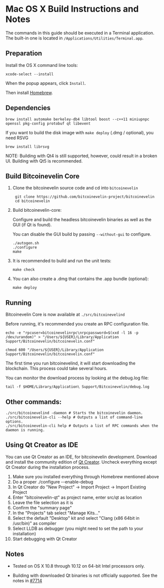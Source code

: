 Mac OS X Build Instructions and Notes
====================================
The commands in this guide should be executed in a Terminal application.
The built-in one is located in `/Applications/Utilities/Terminal.app`.

Preparation
-----------
Install the OS X command line tools:

`xcode-select --install`

When the popup appears, click `Install`.

Then install [Homebrew](https://brew.sh).

Dependencies
----------------------

    brew install automake berkeley-db4 libtool boost --c++11 miniupnpc openssl pkg-config protobuf qt libevent

If you want to build the disk image with `make deploy` (.dmg / optional), you need RSVG

    brew install librsvg

NOTE: Building with Qt4 is still supported, however, could result in a broken UI. Building with Qt5 is recommended.

Build Bitcoinevelin Core
------------------------

1. Clone the bitcoinevelin source code and cd into `bitcoinevelin`

        git clone https://github.com/bitcoinevelin-project/bitcoinevelin
        cd bitcoinevelin

2.  Build bitcoinevelin-core:

    Configure and build the headless bitcoinevelin binaries as well as the GUI (if Qt is found).

    You can disable the GUI build by passing `--without-gui` to configure.

        ./autogen.sh
        ./configure
        make

3.  It is recommended to build and run the unit tests:

        make check

4.  You can also create a .dmg that contains the .app bundle (optional):

        make deploy

Running
-------

Bitcoinevelin Core is now available at `./src/bitcoinevelind`

Before running, it's recommended you create an RPC configuration file.

    echo -e "rpcuser=bitcoinevelinrpc\nrpcpassword=$(xxd -l 16 -p /dev/urandom)" > "/Users/${USER}/Library/Application Support/Bitcoinevelin/bitcoinevelin.conf"

    chmod 600 "/Users/${USER}/Library/Application Support/Bitcoinevelin/bitcoinevelin.conf"

The first time you run bitcoinevelind, it will start downloading the blockchain. This process could take several hours.

You can monitor the download process by looking at the debug.log file:

    tail -f $HOME/Library/Application\ Support/Bitcoinevelin/debug.log

Other commands:
-------

    ./src/bitcoinevelind -daemon # Starts the bitcoinevelin daemon.
    ./src/bitcoinevelin-cli --help # Outputs a list of command-line options.
    ./src/bitcoinevelin-cli help # Outputs a list of RPC commands when the daemon is running.

Using Qt Creator as IDE
------------------------
You can use Qt Creator as an IDE, for bitcoinevelin development.
Download and install the community edition of [Qt Creator](https://www.qt.io/download/).
Uncheck everything except Qt Creator during the installation process.

1. Make sure you installed everything through Homebrew mentioned above
2. Do a proper ./configure --enable-debug
3. In Qt Creator do "New Project" -> Import Project -> Import Existing Project
4. Enter "bitcoinevelin-qt" as project name, enter src/qt as location
5. Leave the file selection as it is
6. Confirm the "summary page"
7. In the "Projects" tab select "Manage Kits..."
8. Select the default "Desktop" kit and select "Clang (x86 64bit in /usr/bin)" as compiler
9. Select LLDB as debugger (you might need to set the path to your installation)
10. Start debugging with Qt Creator

Notes
-----

* Tested on OS X 10.8 through 10.12 on 64-bit Intel processors only.

* Building with downloaded Qt binaries is not officially supported. See the notes in [#7714](https://github.com/bitcoin/bitcoin/issues/7714)
